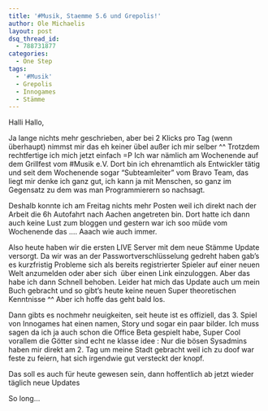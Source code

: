 ```yaml
---
title: '#Musik, Staemme 5.6 und Grepolis!'
author: Ole Michaelis
layout: post
dsq_thread_id:
  - 788731877
categories:
  - One Step
tags:
  - '#Musik'
  - Grepolis
  - Innogames
  - Stämme
---
```


Halli Hallo,

Ja lange nichts mehr geschrieben, aber bei 2 Klicks pro Tag (wenn überhaupt) nimmst mir das eh keiner übel außer ich mir selber ^^ Trotzdem rechtfertige ich mich jetzt einfach =P Ich war nämlich am Wochenende auf dem Grillfest vom #Musik e.V. Dort bin ich ehrenamtlich als Entwickler tätig und seit dem Wochenende sogar “Subteamleiter” vom Bravo Team, das liegt mir denke ich ganz gut, ich kann ja mit Menschen, so ganz im Gegensatz zu dem was man Programmierern so nachsagt.

Deshalb konnte ich am Freitag nichts mehr Posten weil ich direkt nach der Arbeit die 6h Autofahrt nach Aachen angetreten bin. Dort hatte ich dann auch keine Lust zum bloggen und gestern war ich soo müde vom Wochenende das …. Aaach wie auch immer.

Also heute haben wir die ersten LIVE Server mit dem neue Stämme Update versorgt. Da wir was an der Passwortverschlüsselung gedreht haben gab’s es kurzfristig Probleme sich als bereits registrierter Spieler auf einer neuen Welt anzumelden oder aber sich  über einen Link einzuloggen. Aber das habe ich dann Schnell behoben. Leider hat mich das Update auch um mein Buch gebracht und so gibt’s heute keine neuen Super theoretischen Kenntnisse ^^ Aber ich hoffe das geht bald los.

Dann gibts es nochmehr neuigkeiten, seit heute ist es offiziell, das 3. Spiel von Innogames hat einen namen, Story und sogar ein paar bilder. Ich muss sagen da ich ja auch schon die Office Beta gespielt habe, Super Cool vorallem die Götter sind echt ne klasse idee : Nur die bösen Sysadmins haben mir direkt am 2. Tag um meine Stadt gebracht weil ich zu doof war feste zu feiern, hat sich irgendwie gut versteckt der knopf.

Das soll es auch für heute gewesen sein, dann hoffentlich ab jetzt wieder täglich neue Updates

So long…

